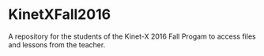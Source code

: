 # KinetXFall2016
A repository for the students of the Kinet-X 2016 Fall Progam to access files and lessons from the teacher.
